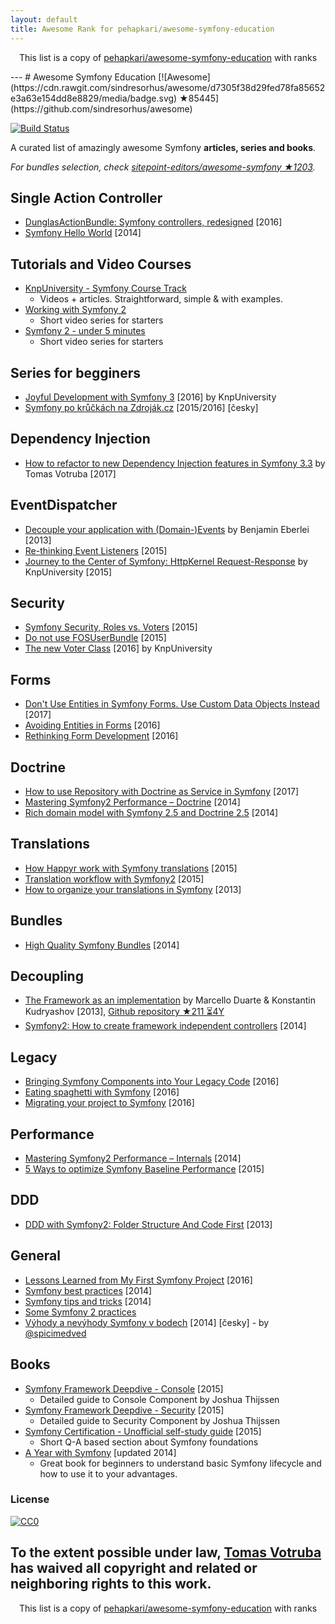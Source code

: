 ```yaml
---
layout: default
title: Awesome Rank for pehapkari/awesome-symfony-education
---
```


<p align="center">
	This list is a copy of <a href="https://github.com/pehapkari/awesome-symfony-education">pehapkari/awesome-symfony-education</a> with ranks
</p>
---
# Awesome Symfony Education [![Awesome](https://cdn.rawgit.com/sindresorhus/awesome/d7305f38d29fed78fa85652e3a63e154dd8e8829/media/badge.svg) ★85445](https://github.com/sindresorhus/awesome)

[![Build Status](https://img.shields.io/travis/pehapkari/awesome-symfony-education/master.svg?style=flat-square)](https://travis-ci.org/pehapkari/awesome-symfony-education)

A curated list of amazingly awesome Symfony **articles, series and books**.

*For bundles selection, check [sitepoint-editors/awesome-symfony ★1203](https://github.com/sitepoint-editors/awesome-symfony).*


## Single Action Controller

- [DunglasActionBundle: Symfony controllers, redesigned](https://dunglas.fr/2016/01/dunglasactionbundle-symfony-controllers-redesigned/) [2016]
- [Symfony Hello World](https://beberlei.de/2014/04/24/symfony_hello_world.html) [2014]


## Tutorials and Video Courses

* [KnpUniversity - Symfony Course Track](https://knpuniversity.com/tracks/symfony)
   * Videos + articles. Straightforward, simple & with examples.
* [Working with Symfony 2](https://code.tutsplus.com/series/working-with-symfony-2--cms-636)
   * Short video series for starters
* [Symfony 2 - under 5 minutes](https://www.youtube.com/playlist?list=PL3Wxyd2R8-gIuToQ1NmhVSLZfjrBMePNu)
   * Short video series for starters


## Series for begginers

* [Joyful Development with Symfony 3](https://knpuniversity.com/screencast/symfony) [2016] by KnpUniversity
* [Symfony po krůčkách na Zdroják.cz](https://www.zdrojak.cz/serialy/symfony-po-kruckach/) [2015/2016] [česky]


## Dependency Injection

* [How to refactor to new Dependency Injection features in Symfony 3.3](https://www.tomasvotruba.cz/blog/2017/05/07/how-to-refactor-to-new-dependency-injection-features-in-symfony-3-3/) by Tomas Votruba [2017]


## EventDispatcher

* [Decouple your application with (Domain-)Events](https://www.youtube.com/watch?v=K9jub4JPpcc) by Benjamin Eberlei [2013]
* [Re-thinking Event Listeners](http://mmoreram.com/blog/2015/08/20/re-thinking-event-listeners/) [2015]
* [Journey to the Center of Symfony: HttpKernel Request-Response](https://knpuniversity.com/screencast/symfony-journey) by KnpUniversity [2015]


## Security

* [Symfony Security, Roles vs. Voters](https://stovepipe.systems/post/symfony-security-roles-vs-voters) [2015]
* [Do not use FOSUserBundle](https://jolicode.com/blog/do-not-use-fosuserbundle) [2015]
* [The new Voter Class](https://knpuniversity.com/screencast/new-in-symfony3/voter) [2016] by KnpUniversity


## Forms

- [Don't Use Entities in Symfony Forms. Use Custom Data Objects Instead](https://blog.martinhujer.cz/symfony-forms-with-request-objects/) [2017]
- [Avoiding Entities in Forms](https://stovepipe.systems/post/avoiding-entities-in-forms) [2016]
- [Rethinking Form Development](https://stovepipe.systems/post/rethinking-form-development) [2016]


## Doctrine

* [How to use Repository with Doctrine as Service in Symfony](https://www.tomasvotruba.cz/blog/2017/10/16/how-to-use-repository-with-doctrine-as-service-in-symfony/) [2017]
* [Mastering Symfony2 Performance – Doctrine](http://labs.octivi.com/mastering-symfony2-performance-doctrine/) [2014]
* [Rich domain model with Symfony 2.5 and Doctrine 2.5](https://www.slideshare.net/_leopro_/rich-domain-model-with-symfony-25-and-doctrine-25) [2014]


## Translations

* [How Happyr work with Symfony translations](https://developer.happyr.com/how-happyr-work-with-symfony-translations) [2015]
* [Translation workflow with Symfony2](https://jolicode.com/blog/translation-workflow-with-symfony2) [2015]
* [How to organize your translations in Symfony](http://obtao.com/blog/2013/06/how-to-organize-your-translations-in-symfony/) [2013]


## Bundles

* [High Quality Symfony Bundles](https://www.slideshare.net/matthiasnoback/high-quality-symfony-bundles-tutorial-dutch-php-conference-2014) [2014]


## Decoupling

* [The Framework as an implementation](https://www.youtube.com/watch?v=0L_9NutiJlc) by Marcello Duarte & Konstantin Kudryashov [2013], [Github repository ★211 ⏳4Y](https://github.com/MarcelloDuarte/hexagonal-symfony)
* [Symfony2: How to create framework independent controllers](https://matthiasnoback.nl/2014/06/how-to-create-framework-independent-controllers/) [2014]


## Legacy

* [Bringing Symfony Components into Your Legacy Code](https://speakerdeck.com/hhamon/bringing-symfony-components-into-your-legacy-code) [2016]
* [Eating spaghetti with Symfony](https://speakerdeck.com/jakzal/eating-spaghetti-with-symfony) [2016]
* [Migrating your project to Symfony](https://stovepipe.systems/post/migrating-your-project-to-symfony) [2016]


## Performance

* [Mastering Symfony2 Performance – Internals](http://labs.octivi.com/mastering-symfony2-performance-internals/) [2014]
* [5 Ways to optimize Symfony Baseline Performance](https://tideways.com/profiler/blog/5-ways-to-optimize-symfony-baseline-performance) [2015]


## DDD

* [DDD with Symfony2: Folder Structure And Code First](https://williamdurand.fr/2013/08/07/ddd-with-symfony2-folder-structure-and-code-first/) [2013]


## General

* [Lessons Learned from My First Symfony Project](http://www.thisprogrammingthing.com/2016/lessons-from-my-first-symfony-project/) [2016]
* [Symfony best practices](https://blog.kevingomez.fr/2014/04/08/symfony-best-practices/) [2014]
* [Symfony tips and tricks](https://www.slideshare.net/javier.eguiluz/symfony-tips-and-tricks) [2014]
* [Some Symfony 2 practices](https://emanueleminotto.github.io/blog/some-symfony-2-practices)
* [Výhody a nevýhody Symfony v bodech](https://devel.cz/otazka/nette-vs-symfony#answer-17973) [2014] [česky] - by [@spicimedved](https://twitter.com/spicimedved)


## Books

* [Symfony Framework Deepdive - Console](https://leanpub.com/symfonyframeworkdeepdive-console) [2015]
    * Detailed guide to Console Component by Joshua Thijssen
* [Symfony Framework Deepdive - Security](https://leanpub.com/symfonyframeworkdeepdive-security) [2015]
    * Detailed guide to Security Component by Joshua Thijssen
* [Symfony Certification - Unofficial self-study guide](https://leanpub.com/symfony-selfstudy) [2015]
    * Short Q-A based section about Symfony foundations
* [A Year with Symfony](https://leanpub.com/a-year-with-symfony) [updated 2014]
    * Great book for beginners to understand basic Symfony lifecycle and how to use it to your advantages.


### License

[![CC0](https://licensebuttons.net/p/zero/1.0/88x31.png)](https://creativecommons.org/publicdomain/zero/1.0/)

To the extent possible under law, [Tomas Votruba](https://www.tomasvotruba.cz/) has waived all copyright and related or neighboring rights to this work.
---
<p align="center">
	This list is a copy of <a href="https://github.com/pehapkari/awesome-symfony-education">pehapkari/awesome-symfony-education</a> with ranks
</p>

